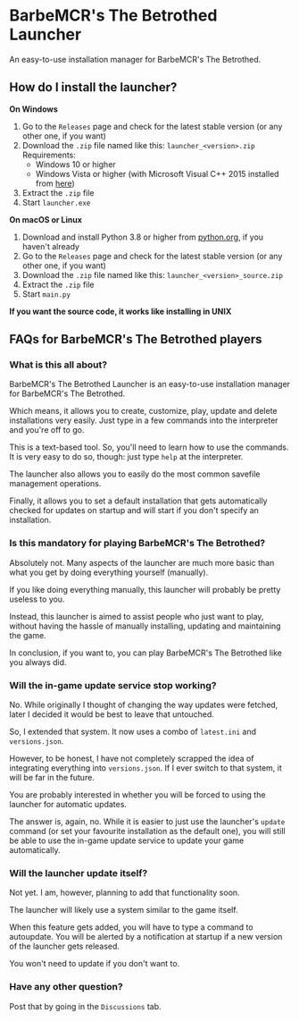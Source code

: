# BarbeMCR's The Betrothed Launcher
An easy-to-use installation manager for BarbeMCR's The Betrothed.

## How do I install the launcher?

**On Windows**
1. Go to the `Releases` page and check for the latest stable version (or any other one, if you want)
2. Download the `.zip` file named like this: `launcher_<version>.zip`
   Requirements:
   - Windows 10 or higher
   - Windows Vista or higher (with Microsoft Visual C++ 2015 installed from [here](https://www.microsoft.com/en-us/download/details.aspx?id=52685))
3. Extract the `.zip` file
4. Start `launcher.exe`

**On macOS or Linux**
1. Download and install Python 3.8 or higher from [python.org](https://python.org), if you haven't already
2. Go to the `Releases` page and check for the latest stable version (or any other one, if you want)
3. Download the `.zip` file named like this: `launcher_<version>_source.zip`
4. Extract the `.zip` file
5. Start `main.py`

**If you want the source code, it works like installing in UNIX**

## FAQs for BarbeMCR's The Betrothed players

### What is this all about?
BarbeMCR's The Betrothed Launcher is an easy-to-use installation manager for BarbeMCR's The Betrothed.

Which means, it allows you to create, customize, play, update and delete installations very easily. Just type in a few commands into the interpreter and you're off to go.

This is a text-based tool. So, you'll need to learn how to use the commands. It is very easy to do so, though: just type `help` at the interpreter.

The launcher also allows you to easily do the most common savefile management operations.

Finally, it allows you to set a default installation that gets automatically checked for updates on startup and will start if you don't specify an installation.

### Is this mandatory for playing BarbeMCR's The Betrothed?
Absolutely not. Many aspects of the launcher are much more basic than what you get by doing everything yourself (manually).

If you like doing everything manually, this launcher will probably be pretty useless to you.

Instead, this launcher is aimed to assist people who just want to play, without having the hassle of manually installing, updating and maintaining the game.

In conclusion, if you want to, you can play BarbeMCR's The Betrothed like you always did.

### Will the in-game update service stop working?
No. While originally I thought of changing the way updates were fetched, later I decided it would be best to leave that untouched.

So, I extended that system. It now uses a combo of `latest.ini` and `versions.json`.

However, to be honest, I have not completely scrapped the idea of integrating everything into `versions.json`. If I ever switch to that system, it will be far in the future.

You are probably interested in whether you will be forced to using the launcher for automatic updates.

The answer is, again, no. While it is easier to just use the launcher's `update` command (or set your favourite installation as the default one), you will still be able to use the in-game update service to update your game automatically.

### Will the launcher update itself?
Not yet. I am, however, planning to add that functionality soon.

The launcher will likely use a system similar to the game itself.

When this feature gets added, you will have to type a command to autoupdate. You will be alerted by a notification at startup if a new version of the launcher gets released.

You won't need to update if you don't want to.

### Have any other question?
Post that by going in the `Discussions` tab.
